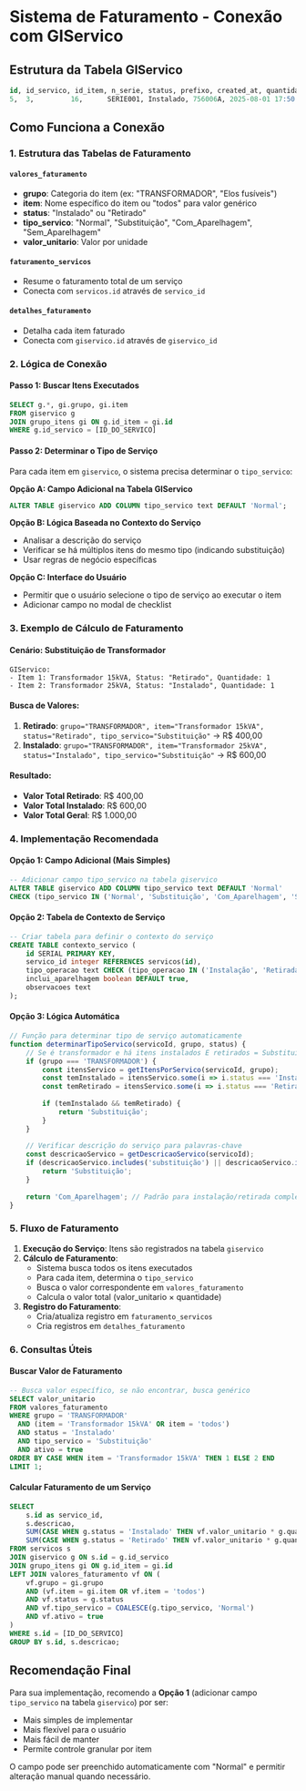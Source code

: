 # Sistema de Faturamento - Conexão com GIServico

## Estrutura da Tabela GIServico
```sql
id, id_servico, id_item, n_serie, status, prefixo, created_at, quantidade
5,  3,         16,      SERIE001, Instalado, 756006A, 2025-08-01 17:50:36.532827+00, 1
```

## Como Funciona a Conexão

### 1. Estrutura das Tabelas de Faturamento

#### `valores_faturamento`
- **grupo**: Categoria do item (ex: "TRANSFORMADOR", "Elos fusíveis")
- **item**: Nome específico do item ou "todos" para valor genérico
- **status**: "Instalado" ou "Retirado"
- **tipo_servico**: "Normal", "Substituição", "Com_Aparelhagem", "Sem_Aparelhagem"
- **valor_unitario**: Valor por unidade

#### `faturamento_servicos`
- Resume o faturamento total de um serviço
- Conecta com `servicos.id` através de `servico_id`

#### `detalhes_faturamento`
- Detalha cada item faturado
- Conecta com `giservico.id` através de `giservico_id`

### 2. Lógica de Conexão

#### Passo 1: Buscar Itens Executados
```sql
SELECT g.*, gi.grupo, gi.item 
FROM giservico g
JOIN grupo_itens gi ON g.id_item = gi.id
WHERE g.id_servico = [ID_DO_SERVICO]
```

#### Passo 2: Determinar o Tipo de Serviço
Para cada item em `giservico`, o sistema precisa determinar o `tipo_servico`:

**Opção A: Campo Adicional na Tabela GIServico**
```sql
ALTER TABLE giservico ADD COLUMN tipo_servico text DEFAULT 'Normal';
```

**Opção B: Lógica Baseada no Contexto do Serviço**
- Analisar a descrição do serviço
- Verificar se há múltiplos itens do mesmo tipo (indicando substituição)
- Usar regras de negócio específicas

**Opção C: Interface do Usuário**
- Permitir que o usuário selecione o tipo de serviço ao executar o item
- Adicionar campo no modal de checklist

### 3. Exemplo de Cálculo de Faturamento

#### Cenário: Substituição de Transformador
```
GIServico:
- Item 1: Transformador 15kVA, Status: "Retirado", Quantidade: 1
- Item 2: Transformador 25kVA, Status: "Instalado", Quantidade: 1
```

#### Busca de Valores:
1. **Retirado**: `grupo="TRANSFORMADOR", item="Transformador 15kVA", status="Retirado", tipo_servico="Substituição"` → R$ 400,00
2. **Instalado**: `grupo="TRANSFORMADOR", item="Transformador 25kVA", status="Instalado", tipo_servico="Substituição"` → R$ 600,00

#### Resultado:
- **Valor Total Retirado**: R$ 400,00
- **Valor Total Instalado**: R$ 600,00
- **Valor Total Geral**: R$ 1.000,00

### 4. Implementação Recomendada

#### Opção 1: Campo Adicional (Mais Simples)
```sql
-- Adicionar campo tipo_servico na tabela giservico
ALTER TABLE giservico ADD COLUMN tipo_servico text DEFAULT 'Normal' 
CHECK (tipo_servico IN ('Normal', 'Substituição', 'Com_Aparelhagem', 'Sem_Aparelhagem'));
```

#### Opção 2: Tabela de Contexto de Serviço
```sql
-- Criar tabela para definir o contexto do serviço
CREATE TABLE contexto_servico (
    id SERIAL PRIMARY KEY,
    servico_id integer REFERENCES servicos(id),
    tipo_operacao text CHECK (tipo_operacao IN ('Instalação', 'Retirada', 'Substituição', 'Manutenção')),
    inclui_aparelhagem boolean DEFAULT true,
    observacoes text
);
```

#### Opção 3: Lógica Automática
```javascript
// Função para determinar tipo de serviço automaticamente
function determinarTipoServico(servicoId, grupo, status) {
    // Se é transformador e há itens instalados E retirados = Substituição
    if (grupo === 'TRANSFORMADOR') {
        const itensServico = getItensPorServico(servicoId, grupo);
        const temInstalado = itensServico.some(i => i.status === 'Instalado');
        const temRetirado = itensServico.some(i => i.status === 'Retirado');
        
        if (temInstalado && temRetirado) {
            return 'Substituição';
        }
    }
    
    // Verificar descrição do serviço para palavras-chave
    const descricaoServico = getDescricaoServico(servicoId);
    if (descricaoServico.includes('substituição') || descricaoServico.includes('troca')) {
        return 'Substituição';
    }
    
    return 'Com_Aparelhagem'; // Padrão para instalação/retirada completa
}
```

### 5. Fluxo de Faturamento

1. **Execução do Serviço**: Itens são registrados na tabela `giservico`
2. **Cálculo de Faturamento**: 
   - Sistema busca todos os itens executados
   - Para cada item, determina o `tipo_servico`
   - Busca o valor correspondente em `valores_faturamento`
   - Calcula o valor total (valor_unitario × quantidade)
3. **Registro do Faturamento**:
   - Cria/atualiza registro em `faturamento_servicos`
   - Cria registros em `detalhes_faturamento`

### 6. Consultas Úteis

#### Buscar Valor de Faturamento
```sql
-- Busca valor específico, se não encontrar, busca genérico
SELECT valor_unitario 
FROM valores_faturamento 
WHERE grupo = 'TRANSFORMADOR' 
  AND (item = 'Transformador 15kVA' OR item = 'todos')
  AND status = 'Instalado'
  AND tipo_servico = 'Substituição'
  AND ativo = true
ORDER BY CASE WHEN item = 'Transformador 15kVA' THEN 1 ELSE 2 END
LIMIT 1;
```

#### Calcular Faturamento de um Serviço
```sql
SELECT 
    s.id as servico_id,
    s.descricao,
    SUM(CASE WHEN g.status = 'Instalado' THEN vf.valor_unitario * g.quantidade ELSE 0 END) as valor_instalado,
    SUM(CASE WHEN g.status = 'Retirado' THEN vf.valor_unitario * g.quantidade ELSE 0 END) as valor_retirado
FROM servicos s
JOIN giservico g ON s.id = g.id_servico
JOIN grupo_itens gi ON g.id_item = gi.id
LEFT JOIN valores_faturamento vf ON (
    vf.grupo = gi.grupo 
    AND (vf.item = gi.item OR vf.item = 'todos')
    AND vf.status = g.status
    AND vf.tipo_servico = COALESCE(g.tipo_servico, 'Normal')
    AND vf.ativo = true
)
WHERE s.id = [ID_DO_SERVICO]
GROUP BY s.id, s.descricao;
```

## Recomendação Final

Para sua implementação, recomendo a **Opção 1** (adicionar campo `tipo_servico` na tabela `giservico`) por ser:
- Mais simples de implementar
- Mais flexível para o usuário
- Mais fácil de manter
- Permite controle granular por item

O campo pode ser preenchido automaticamente com "Normal" e permitir alteração manual quando necessário.